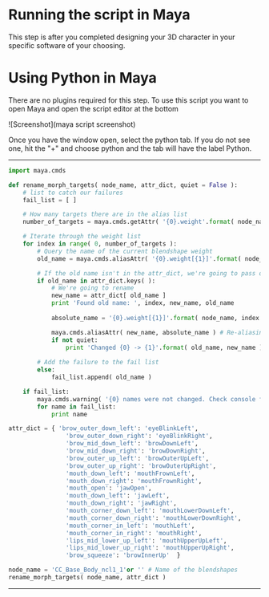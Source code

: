 # Running the script in Maya
This step is after you completed designing your 3D character in your specific software of your choosing. 

# Using Python in Maya
There are no plugins required for this step. To use this script you want to open Maya and open the script editor at the bottom

![Screenshot](maya script screenshot)

Once you have the window open, select the python tab. If you do not see one, hit the "+" and choose python and the tab will have the label Python. 


------------------------------------------------------------------------------------------------------------------------------------------------------------------------

```Python
import maya.cmds

def rename_morph_targets( node_name, attr_dict, quiet = False ):
	# list to catch our failures	
	fail_list = [ ]

	# How many targets there are in the alias list
	number_of_targets = maya.cmds.getAttr( '{0}.weight'.format( node_name ), size = True )

	# Iterate through the weight list
	for index in range( 0, number_of_targets ):
		# Query the name of the current blendshape weight
		old_name = maya.cmds.aliasAttr( '{0}.weight[{1}]'.format( node_name, index ), query = True )

		# If the old name isn't in the attr_dict, we're going to pass on it.
		if old_name in attr_dict.keys( ):
			# We're going to rename
			new_name = attr_dict[ old_name ]
			print 'Found old name: ', index, new_name, old_name
			
			absolute_name = '{0}.weight[{1}]'.format( node_name, index )

			maya.cmds.aliasAttr( new_name, absolute_name ) # Re-aliasing / Renaming occurs here.
			if not quiet:
				print 'Changed {0} -> {1}'.format( old_name, new_name )
				
		# Add the failure to the fail list		
		else:
			fail_list.append( old_name )

	if fail_list:
		maya.cmds.warning( '{0} names were not changed. Check console for details'.format( len( fail_list ) ) )
		for name in fail_list:
			print name

attr_dict = { 'brow_outer_down_left': 'eyeBlinkLeft',
                'brow_outer_down_right': 'eyeBlinkRight',
                'brow_mid_down_left': 'browDownLeft',
                'brow_mid_down_right': 'browDownRight',
                'brow_outer_up_left': 'browOuterUpLeft',
                'brow_outer_up_right': 'browOuterUpRight',
                'mouth_down_left': 'mouthFrownLeft',
                'mouth_down_right': 'mouthFrownRight',
                'mouth_open': 'jawOpen',
                'mouth_down_left': 'jawLeft',
                'mouth_down_right': 'jawRight',
                'mouth_corner_down_left': 'mouthLowerDownLeft',
                'mouth_corner_down_right': 'mouthLowerDownRight', 
                'mouth_corner_in_left': 'mouthLeft',
                'mouth_corner_in_right': 'mouthRight',
                'lips_mid_lower_up_left': 'mouthUpperUpLeft',
                'lips_mid_lower_up_right': 'mouthUpperUpRight',
                'brow_squeeze': 'browInnerUp'  }

node_name = 'CC_Base_Body_ncl1_1'or '' # Name of the blendshapes
rename_morph_targets( node_name, attr_dict )
```

------------------------------------------------------------------------------------------------------------------------------------------------------------------------

